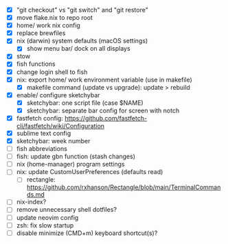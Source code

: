 - [x] "git checkout" vs "git switch" and "git restore"
- [x] move flake.nix to repo root
- [x] home/ work nix config
- [x] replace brewfiles
- [x] nix (darwin) system defaults (macOS settings)
  - [x] show menu bar/ dock on all displays
- [x] stow
- [x] fish functions
- [x] change login shell to fish
- [x] nix: export home/ work environment variable (use in makefile)
  - [x] makefile command (update vs upgrade): update > rebuild
- [x] enable/ configure sketchybar
  - [x] sketchybar: one script file (case $NAME)
  - [x] sketchybar: separate bar config for screen with notch
- [x] fastfetch config: https://github.com/fastfetch-cli/fastfetch/wiki/Configuration
- [x] sublime text config
- [x] sketchybar: week number
- [ ] fish abbreviations
- [ ] fish: update gbn function (stash changes)
- [ ] nix (home-manager) program settings
- [ ] nix: update CustomUserPreferences (defaults read)
  - [ ] rectangle: https://github.com/rxhanson/Rectangle/blob/main/TerminalCommands.md
- [ ] nix-index?
- [ ] remove unnecessary shell dotfiles?
- [ ] update neovim config
- [ ] zsh: fix slow startup
- [ ] disable minimize (CMD+m) keyboard shortcut(s)?
